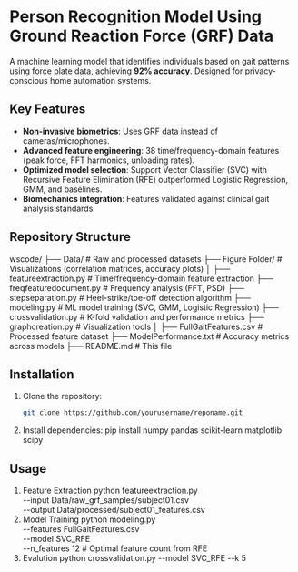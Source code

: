 # Person Recognition Model Using Ground Reaction Force (GRF) Data

A machine learning model that identifies individuals based on gait patterns using force plate data, achieving **92% accuracy**. Designed for privacy-conscious home automation systems.

## Key Features
- **Non-invasive biometrics**: Uses GRF data instead of cameras/microphones.
- **Advanced feature engineering**: 38 time/frequency-domain features (peak force, FFT harmonics, unloading rates).
- **Optimized model selection**: Support Vector Classifier (SVC) with Recursive Feature Elimination (RFE) outperformed Logistic Regression, GMM, and baselines.
- **Biomechanics integration**: Features validated against clinical gait analysis standards.

## Repository Structure
wscode/
├── Data/ # Raw and processed datasets
├── Figure Folder/ # Visualizations (correlation matrices, accuracy plots)
│
├── featureextraction.py # Time/frequency-domain feature extraction
├── freqfeaturedocument.py # Frequency analysis (FFT, PSD)
├── stepseparation.py # Heel-strike/toe-off detection algorithm
├── modeling.py # ML model training (SVC, GMM, Logistic Regression)
├── crossvalidation.py # K-fold validation and performance metrics
├── graphcreation.py # Visualization tools
│
├── FullGaitFeatures.csv # Processed feature dataset
├── ModelPerformance.txt # Accuracy metrics across models
├── README.md # This file

## Installation
1. Clone the repository:
   ```bash
   git clone https://github.com/yourusername/reponame.git
2. Install dependencies:
    pip install numpy pandas scikit-learn matplotlib scipy

## Usage
1. Feature Extraction 
    python featureextraction.py \
    --input Data/raw_grf_samples/subject01.csv \
    --output Data/processed/subject01_features.csv
2. Model Training 
    python modeling.py \
    --features FullGaitFeatures.csv \
    --model SVC_RFE \
    --n_features 12  # Optimal feature count from RFE
3. Evalution
    python crossvalidation.py --model SVC_RFE --k 5
